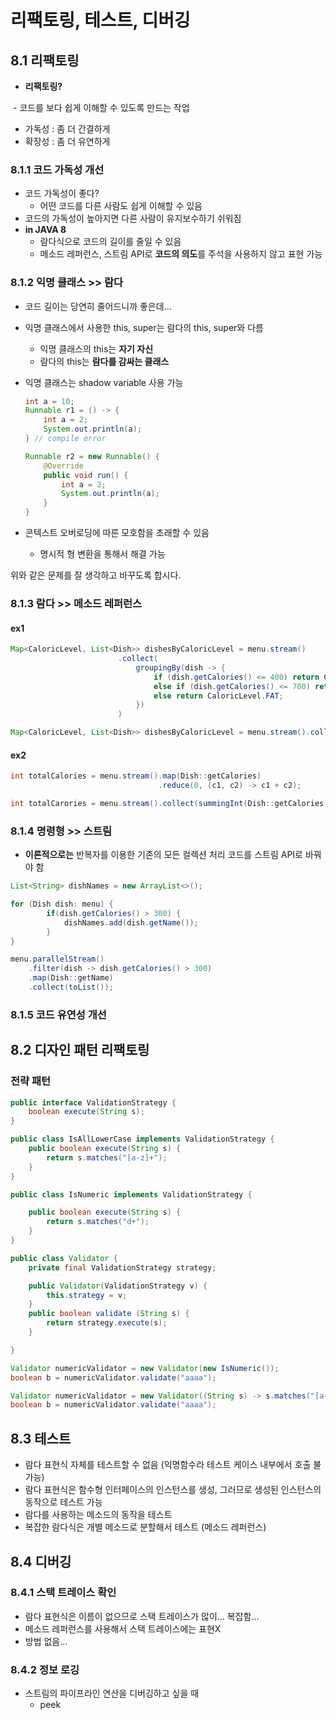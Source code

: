 # 리팩토링, 테스트, 디버깅

## 8.1 리팩토링

- **리팩토링?**

​    - 코드를 보다 쉽게 이해할 수 있도록 만드는 작업

- 가독성 : 좀 더 간결하게
- 확장성 : 좀 더 유연하게

### 8.1.1 코드 가독성 개선

- 코드 가독성이 좋다?
  - 어떤 코드를 다른 사람도 쉽게 이해할 수 있음
- 코드의 가독성이 높아지면 다른 사람이 유지보수하기 쉬워짐  
- **in JAVA 8**
  - 람다식으로 코드의 길이를 줄일 수 있음
  - 메소드 레퍼런스, 스트림 API로 **코드의 의도**를 주석을 사용하지 않고 표현 가능

### 8.1.2 익명 클래스 >> 람다

- 코드 길이는 당연히 줄어드니까 좋은데...

- 익명 클래스에서 사용한 this, super는 람다의 this, super와 다름

  - 익명 클래스의 this는 **자기 자신**
  - 람다의 this는 **람다를 감싸는 클래스**

- 익명 클래스는 shadow variable 사용 가능

  ```java
  int a = 10;
  Runnable r1 = () -> {
      int a = 2;
      System.out.println(a);
  } // compile error
  
  Runnable r2 = new Runnable() {
      @Override
      public void run() {
          int a = 2;
          System.out.println(a);
      }
  }
  ```

  

- 콘텍스트 오버로딩에 따른 모호함을 초래할 수 있음

  - 명시적 형 변환을 통해서 해결 가능

    

위와 같은 문제를 잘 생각하고 바꾸도록 합시다.



### 8.1.3 람다 >> 메소드 레퍼런스

#### ex1

```java
Map<CaloricLevel, List<Dish>> dishesByCaloricLevel = menu.stream()
                        .collect(
                            groupingBy(dish -> {
                                if (dish.getCalories() <= 400) return CaloricLevel.DIET;
                                else if (dish.getCalories() <= 700) return CaloricLevel.NORMAL;
                                else return CaloricLevel.FAT;
                            })
                        )
```

```java
Map<CaloricLevel, List<Dish>> dishesByCaloricLevel = menu.stream().collect(groupingBy(Dish::getCaloricLevel));
```

#### ex2

```java
int totalCalories = menu.stream().map(Dish::getCalories)
                                 .reduce(0, (c1, c2) -> c1 + c2);
```

```java
int totalCarories = menu.stream().collect(summingInt(Dish::getCalories));
```

### 8.1.4 명령형 >> 스트림

- **이론적으로는** 반복자를 이용한 기존의 모든 컬렉션 처리 코드를 스트림 API로 바꿔야 함

```java
List<String> dishNames = new ArrayList<>();

for (Dish dish: menu) {
        if(dish.getCalories() > 300) {
            dishNames.add(dish.getName());
        }
}
```

```java
menu.parallelStream()
    .filter(dish -> dish.getCalories() > 300)
    .map(Dish::getName)
    .collect(toList());

```

### 8.1.5 코드 유연성 개선

## 8.2 디자인 패턴 리팩토링

### 전략 패턴

```java
public interface ValidationStrategy {
    boolean execute(String s);
}

public class IsAllLowerCase implements ValidationStrategy {
    public boolean execute(String s) {
        return s.matches("[a-z]+");
    }
}

public class IsNumeric implements ValidationStrategy {

    public boolean execute(String s) {
        return s.matches("d+");
    }
}

public class Validator {
    private final ValidationStrategy strategy;

    public Validator(ValidationStrategy v) {
        this.strategy = v;
    }
    public boolean validate (String s) {
        return strategy.execute(s);
    }

}

Validator numericValidator = new Validator(new IsNumeric());
boolean b = numericValidator.validate("aaaa");

```

```java
Validator numericValidator = new Validator((String s) -> s.matches("[a-z]+"));
boolean b = numericValidator.validate("aaaa");

```

## 8.3 테스트

- 람다 표현식 자체를 테스트할 수 없음 (익명함수라 테스트 케이스 내부에서 호출 불가능)
- 람다 표현식은 함수형 인터페이스의 인스턴스를 생성, 그러므로 생성된 인스턴스의 동작으로 테스트 가능
- 람다를 사용하는 메소드의 동작을 테스트
- 복잡한 람다식은 개별 메소드로 분할해서 테스트 (메소드 레퍼런스)

## 8.4 디버깅

### 8.4.1 스택 트레이스 확인

- 람다 표현식은 이름이 없으므로 스택 트레이스가 많이... 복잡함...
- 메소드 레퍼런스를 사용해서 스택 트레이스에는 표현X
- 방법 없음...

### 8.4.2 정보 로깅

- 스트림의 파이프라인 연산을 디버깅하고 싶을 때
  - peek
